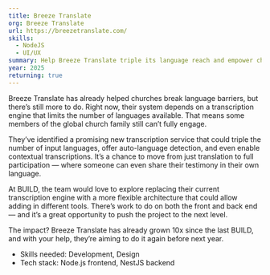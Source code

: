 ```yaml
---
title: Breeze Translate
org: Breeze Translate
url: https://breezetranslate.com/
skills:
  - NodeJS
  - UI/UX
summary: Help Breeze Translate triple its language reach and empower churches around the world by upgrading its transcription engine for faster, broader, and more inclusive translation.
year: 2025
returning: true
---
```


Breeze Translate has already helped churches break language barriers, but there’s still more to do. Right now, their system depends on a transcription engine that limits the number of languages available. That means some members of the global church family still can’t fully engage.

They’ve identified a promising new transcription service that could triple the number of input languages, offer auto-language detection, and even enable contextual transcriptions. It’s a chance to move from just translation to full participation — where someone can even share their testimony in their own language.

At BUILD, the team would love to explore replacing their current transcription engine with a more flexible architecture that could allow adding in different tools. There’s work to do on both the front and back end — and it’s a great opportunity to push the project to the next level.

The impact? Breeze Translate has already grown 10x since the last BUILD, and with your help, they’re aiming to do it again before next year.

- Skills needed: Development, Design
- Tech stack: Node.js frontend, NestJS backend
